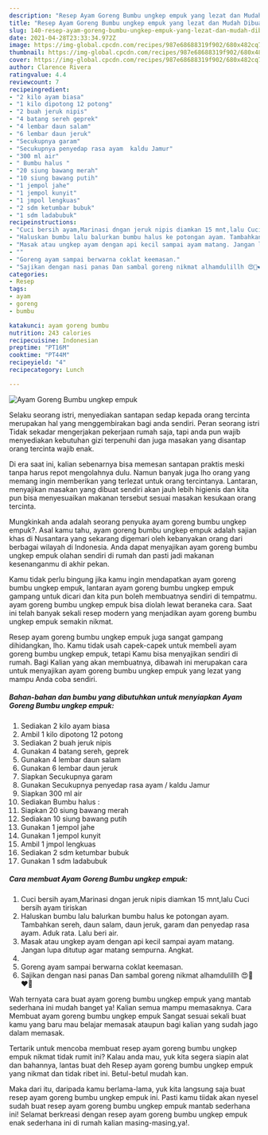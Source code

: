 ```yaml
---
description: "Resep Ayam Goreng Bumbu ungkep empuk yang lezat dan Mudah Dibuat"
title: "Resep Ayam Goreng Bumbu ungkep empuk yang lezat dan Mudah Dibuat"
slug: 140-resep-ayam-goreng-bumbu-ungkep-empuk-yang-lezat-dan-mudah-dibuat
date: 2021-04-28T23:33:34.972Z
image: https://img-global.cpcdn.com/recipes/987e68688319f902/680x482cq70/ayam-goreng-bumbu-ungkep-empuk-foto-resep-utama.jpg
thumbnail: https://img-global.cpcdn.com/recipes/987e68688319f902/680x482cq70/ayam-goreng-bumbu-ungkep-empuk-foto-resep-utama.jpg
cover: https://img-global.cpcdn.com/recipes/987e68688319f902/680x482cq70/ayam-goreng-bumbu-ungkep-empuk-foto-resep-utama.jpg
author: Clarence Rivera
ratingvalue: 4.4
reviewcount: 7
recipeingredient:
- "2 kilo ayam biasa"
- "1 kilo dipotong 12 potong"
- "2 buah jeruk nipis"
- "4 batang sereh geprek"
- "4 lembar daun salam"
- "6 lembar daun jeruk"
- "Secukupnya garam"
- "Secukupnya penyedap rasa ayam  kaldu Jamur"
- "300 ml air"
- " Bumbu halus "
- "20 siung bawang merah"
- "10 siung bawang putih"
- "1 jempol jahe"
- "1 jempol kunyit"
- "1 jmpol lengkuas"
- "2 sdm ketumbar bubuk"
- "1 sdm ladabubuk"
recipeinstructions:
- "Cuci bersih ayam,Marinasi dngan jeruk nipis diamkan 15 mnt,lalu Cuci bersih ayam tiriskan"
- "Haluskan bumbu lalu balurkan bumbu halus ke potongan ayam. Tambahkan sereh, daun salam, daun jeruk, garam dan penyedap rasa ayam. Aduk rata. Lalu beri air."
- "Masak atau ungkep ayam dengan api kecil sampai ayam matang. Jangan lupa ditutup agar matang sempurna. Angkat."
- ""
- "Goreng ayam sampai berwarna coklat keemasan."
- "Sajikan dengan nasi panas Dan sambal goreng nikmat alhamdulillh 😍🥰❤️💋"
categories:
- Resep
tags:
- ayam
- goreng
- bumbu

katakunci: ayam goreng bumbu 
nutrition: 243 calories
recipecuisine: Indonesian
preptime: "PT16M"
cooktime: "PT44M"
recipeyield: "4"
recipecategory: Lunch

---
```



![Ayam Goreng Bumbu ungkep empuk](https://img-global.cpcdn.com/recipes/987e68688319f902/680x482cq70/ayam-goreng-bumbu-ungkep-empuk-foto-resep-utama.jpg)

Selaku seorang istri, menyediakan santapan sedap kepada orang tercinta merupakan hal yang menggembirakan bagi anda sendiri. Peran seorang istri Tidak sekadar mengerjakan pekerjaan rumah saja, tapi anda pun wajib menyediakan kebutuhan gizi terpenuhi dan juga masakan yang disantap orang tercinta wajib enak.

Di era  saat ini, kalian sebenarnya bisa memesan santapan praktis meski tanpa harus repot mengolahnya dulu. Namun banyak juga lho orang yang memang ingin memberikan yang terlezat untuk orang tercintanya. Lantaran, menyajikan masakan yang dibuat sendiri akan jauh lebih higienis dan kita pun bisa menyesuaikan makanan tersebut sesuai masakan kesukaan orang tercinta. 



Mungkinkah anda adalah seorang penyuka ayam goreng bumbu ungkep empuk?. Asal kamu tahu, ayam goreng bumbu ungkep empuk adalah sajian khas di Nusantara yang sekarang digemari oleh kebanyakan orang dari berbagai wilayah di Indonesia. Anda dapat menyajikan ayam goreng bumbu ungkep empuk olahan sendiri di rumah dan pasti jadi makanan kesenanganmu di akhir pekan.

Kamu tidak perlu bingung jika kamu ingin mendapatkan ayam goreng bumbu ungkep empuk, lantaran ayam goreng bumbu ungkep empuk gampang untuk dicari dan kita pun boleh membuatnya sendiri di tempatmu. ayam goreng bumbu ungkep empuk bisa diolah lewat beraneka cara. Saat ini telah banyak sekali resep modern yang menjadikan ayam goreng bumbu ungkep empuk semakin nikmat.

Resep ayam goreng bumbu ungkep empuk juga sangat gampang dihidangkan, lho. Kamu tidak usah capek-capek untuk membeli ayam goreng bumbu ungkep empuk, tetapi Kamu bisa menyajikan sendiri di rumah. Bagi Kalian yang akan membuatnya, dibawah ini merupakan cara untuk menyajikan ayam goreng bumbu ungkep empuk yang lezat yang mampu Anda coba sendiri.

<!--inarticleads1-->

##### Bahan-bahan dan bumbu yang dibutuhkan untuk menyiapkan Ayam Goreng Bumbu ungkep empuk:

1. Sediakan 2 kilo ayam biasa
1. Ambil 1 kilo dipotong 12 potong
1. Sediakan 2 buah jeruk nipis
1. Gunakan 4 batang sereh, geprek
1. Gunakan 4 lembar daun salam
1. Gunakan 6 lembar daun jeruk
1. Siapkan Secukupnya garam
1. Gunakan Secukupnya penyedap rasa ayam / kaldu Jamur
1. Siapkan 300 ml air
1. Sediakan  Bumbu halus :
1. Siapkan 20 siung bawang merah
1. Sediakan 10 siung bawang putih
1. Gunakan 1 jempol jahe
1. Gunakan 1 jempol kunyit
1. Ambil 1 jmpol lengkuas
1. Sediakan 2 sdm ketumbar bubuk
1. Gunakan 1 sdm ladabubuk




<!--inarticleads2-->

##### Cara membuat Ayam Goreng Bumbu ungkep empuk:

1. Cuci bersih ayam,Marinasi dngan jeruk nipis diamkan 15 mnt,lalu Cuci bersih ayam tiriskan
1. Haluskan bumbu lalu balurkan bumbu halus ke potongan ayam. Tambahkan sereh, daun salam, daun jeruk, garam dan penyedap rasa ayam. Aduk rata. Lalu beri air.
1. Masak atau ungkep ayam dengan api kecil sampai ayam matang. Jangan lupa ditutup agar matang sempurna. Angkat.
1. 
1. Goreng ayam sampai berwarna coklat keemasan.
1. Sajikan dengan nasi panas Dan sambal goreng nikmat alhamdulillh 😍🥰❤️💋




Wah ternyata cara buat ayam goreng bumbu ungkep empuk yang mantab sederhana ini mudah banget ya! Kalian semua mampu memasaknya. Cara Membuat ayam goreng bumbu ungkep empuk Sangat sesuai sekali buat kamu yang baru mau belajar memasak ataupun bagi kalian yang sudah jago dalam memasak.

Tertarik untuk mencoba membuat resep ayam goreng bumbu ungkep empuk nikmat tidak rumit ini? Kalau anda mau, yuk kita segera siapin alat dan bahannya, lantas buat deh Resep ayam goreng bumbu ungkep empuk yang nikmat dan tidak ribet ini. Betul-betul mudah kan. 

Maka dari itu, daripada kamu berlama-lama, yuk kita langsung saja buat resep ayam goreng bumbu ungkep empuk ini. Pasti kamu tiidak akan nyesel sudah buat resep ayam goreng bumbu ungkep empuk mantab sederhana ini! Selamat berkreasi dengan resep ayam goreng bumbu ungkep empuk enak sederhana ini di rumah kalian masing-masing,ya!.


